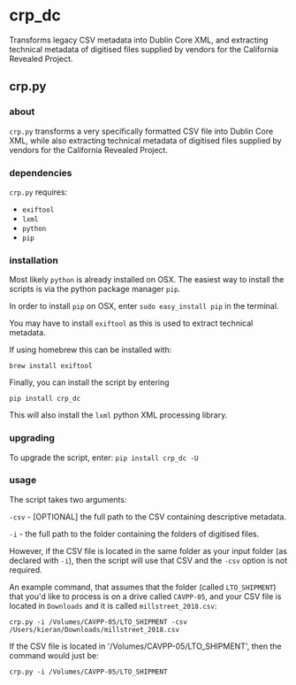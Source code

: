 crp_dc
========
Transforms legacy CSV metadata into Dublin Core XML, and extracting technical metadata of digitised files supplied by vendors for the California Revealed Project.

## crp.py

### about

`crp.py` transforms a very specifically formatted CSV file into Dublin Core XML, while also extracting technical metadata of digitised files supplied by vendors for the California Revealed Project.

### dependencies
`crp.py` requires:
- `exiftool`
- `lxml`
- `python`
- `pip`

### installation
Most likely `python` is already installed on OSX. The easiest way to install the scripts is via the python package manager `pip`.

In order to install `pip` on OSX, enter `sudo easy_install pip` in the terminal.

You may have to install `exiftool` as this is used to extract technical metadata.

If using homebrew this can be installed with:

`brew install exiftool`

Finally, you can install the script by entering

`pip install crp_dc`

This will also install the `lxml` python XML processing library.

### upgrading
To upgrade the script, enter:
`pip install crp_dc -U`

### usage
The script takes two arguments:

`-csv` - [OPTIONAL] the full path to the CSV containing descriptive metadata.

`-i` - the full path to the folder containing the folders of digitised files.

However, if the CSV file is located in the same folder as your input folder (as declared with `-i`), then the script will use that CSV and the `-csv` option is not required.

An example command, that assumes that the folder (called `LTO_SHIPMENT`) that you'd like to process is on a drive called `CAVPP-05`, and your CSV file is located in `Downloads` and it is called `millstreet_2018.csv`:

`crp.py -i /Volumes/CAVPP-05/LTO_SHIPMENT -csv /Users/kieran/Downloads/millstreet_2018.csv`

If the CSV file is located in '/Volumes/CAVPP-05/LTO_SHIPMENT', then the command would just be:

`crp.py -i /Volumes/CAVPP-05/LTO_SHIPMENT`


